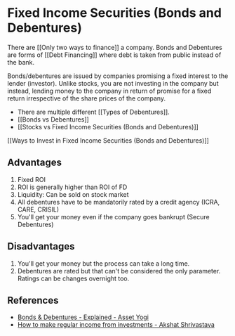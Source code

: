 # Fixed Income Securities (Bonds and Debentures)

There are [[Only two ways to finance]] a company. Bonds and Debentures are forms of [[Debt Financing]] where debt is taken from public instead of the bank.

Bonds/debentures are issued by companies promising a fixed interest to the lender (investor). Unlike stocks, you are not investing in the company but instead, lending money to the company in return of promise for a fixed return irrespective of the share prices of the company.

- There are multiple different [[Types of Debentures]].
- [[Bonds vs Debentures]]
- [[Stocks vs Fixed Income Securities (Bonds and Debentures)]]

[[Ways to Invest in Fixed Income Securities (Bonds and Debentures)]]

## Advantages

1. Fixed ROI
2. ROI is generally higher than ROI of FD
3. Liquidity: Can be sold on stock market
4. All debentures have to be mandatorily rated by a credit agency (ICRA, CARE, CRISIL)
5. You'll get your money even if the company goes bankrupt (Secure Debentures)

## Disadvantages

1. You'll get your money but the process can take a long time.
2. Debentures are rated but that can't be considered the only parameter. Ratings can be changes overnight too.

## References

- [Bonds & Debentures - Explained - Asset Yogi](https://www.youtube.com/watch?v=BdMg5RmMj_0)
- [How to make regular income from investments - Akshat Shrivastava](https://www.youtube.com/watch?v=bZPDW062vgU)
